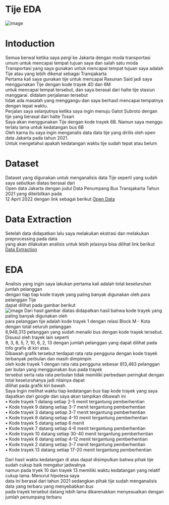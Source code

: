 # Tije EDA

![image](https://github.com/Krioha/Tije/assets/93811161/0161b400-cfbf-4c31-9e18-11861a40014f)

# Intoduction
Semua berwal ketika saya pergi ke Jakarta dengan moda transportasi umum untuk mencapai tempat tujuan saya dan salah satu moda <br />
Transportasi yang saya gunakan untuk mencapai tempat tujuan saya adalah Tije atau yang lebih dikenal sebagai Transjakarta <br />
Pertama kali saya gunakan tije untuk mencapai Rasunan Said jadi saya menggunakan Tije dengan kode trayek 4D dan 6M <br />
untuk mencapai tempat tersebut, dan saya berasal dari halte tije stasiun manggarai. didalam perjalanan tersebut <br />
tidak ada masalah yang menggangu dan saya berhasil mencapai tempatnya dengan tepat waktu. <br />
Perjalan saya selanjutnya ketika saya ingin menuju Gatot Subroto dengan tije yang berasal dari halte Tosari <br />
Saya akan menggunakan Tije dengan kode trayek 6B. Namun saya menggu terlalu lama untuk kedatangan bus 6B <br />
Oleh karna itu saya ingin menganalis data data tije yang dirilis oleh open data Jakarta pada tahun 2021. <br />
Untuk mengetahui apakah kedatangan waktu tije sudah tepat atau belum <br />
# Dataset
Dataset yang digunakan untuk menganalisis data Tije seperti yang sudah saya sebutkan diatas berasal dari <br />
Open data Jakarta dengan judul Data Penumpang Bus Transjakarta Tahun 2021 yang diterbitkan pada <br />
12 April 2022 dengan link sebagai berikut <a href="https://data.jakarta.go.id/dataset/data-penumpang-bus-transjakarta-januari-2021" target="_blank">Open Data</a>

# Data Extraction
Setelah data didapatkan lalu saya melakukan ekstrasi dan melakukan preprocessing pada data <br />
yang akan dilakukan analisis untuk lebih jelasnya bisa dilihat link berikut <a href="https://github.com/Krioha/Tije/blob/main/DataExtractionTJ.ipynb" target="_blank">Data Extraction</a> <br />

# EDA
Analisis yang ingin saya lakukan pertama kali adalah total keseluruhan jumlah pelanggan <br />
dengan tiap tiap kode trayek yang paling banyak digunakan oleh para pelanggan Tije <br />
dapat dilihat pada gambar berikut<br />
![image](https://github.com/Krioha/Tije/assets/93811161/2693a75a-8cdc-4e88-b75b-998ab579fcbf)
Dari hasil gambar diatas didapatkan hasil bahwa kode trayek yang paling banyak digunakan oleh <br />
para pelanggan tije adalah kode trayek 1 dengan relasi Block M - Kota dengan total seluruh pelanggan <br />
8,948,313 pelanggan yang sudah menaiki bus dengan kode trayek tersebut. Disusul oleh trayek lain seperti <br />
9, 3, 8, 5, 7, 10, 6, 2, 13 dengan jumlah pelanggan yang dapat dilihat pada info grafis di kiri atas. <br />
Dibawah grafik tersebut terdapat rata rata pengguna dengan kode trayek terbanyak perbulan dan masih dimpimpin <br />
oleh kode trayek 1 dengan rata rata pengguna sebesar 813,483 pelanggan per bulan yang menggunakan bus pada trayek <br />
tersebut serta rata rata perbulan tidak memiliki perbedaan peringkat dengan total keseluruhanya jadi nilainya dapat <br />
dilihat pada grafik kiri bawah. <br />
Saya Ingin melihat waktu tiap kedatangan bus tiap kode trayek yang saya dapatkan dari google dan saya akan tampikan dibawah ini <br />
• Kode trayek 1 datang setiap 2-5 menit tergantung pemberhentian <br />
• Kode trayek 9 datang setiap 3-7 menit tergantung pemberhentian <br />
• Kode trayek 3 datang setiap 3-7 menit tergantung pemberhentian <br />
• Kode trayek 8 datang setiap 4-10 menit tergantung pemberhentian <br />
• Kode trayek 5 datang setiap 6 menit <br />
• Kode trayek 7 datang setiap 4-6 menit tergantung pemberhentian <br />
• Kode trayek 10 datang setiap 30-40 menit tergantung pemberhentian <br />
• Kode trayek 6 datang setiap 4-12 menit tergantung pemberhentian <br />
• Kode trayek 2 datang setiap 3-7 menit tergantung pemberhentian <br />
• Kode trayek 13 datang setiap 17-20 menit tergantung pemberhentian <br />

Dari hasil waktu kedatangan di atas dapat disimpulkan bahwa pihak tije sudah cukup baik mengatur jadwalnya <br />
namun pada tryek 10 dan trayek 13 memiliki waktu kedatangan yang relatif cukup lama. Menurut hipotesa saya <br />
data ini berasal dari tahun 2021 sedangkan pihak tije sudah menganalisis data yang terbaru yang menyebabkan bus <br />
pada trayek tersebut datang lebih lama dikarenakkan menyesuaikan dengan jumlah penumpang terbaru <br />
